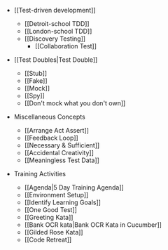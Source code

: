 * [[Test-driven development]]
  * [[Detroit-school TDD]]
  * [[London-school TDD]]
  * [[Discovery Testing]]
    * [[Collaboration Test]]
* [[Test Doubles|Test Double]]
  * [[Stub]]
  * [[Fake]]
  * [[Mock]]
  * [[Spy]]
  * [[Don't mock what you don't own]]

* Miscellaneous Concepts
  * [[Arrange Act Assert]]
  * [[Feedback Loop]]
  * [[Necessary & Sufficient]]
  * [[Accidental Creativity]]
  * [[Meaningless Test Data]]

* Training Activities
  * [[Agenda|5 Day Training Agenda]]
  * [[Environment Setup]]
  * [[Identify Learning Goals]]
  * [[One Good Test]]
  * [[Greeting Kata]]
  * [[Bank OCR kata|Bank OCR Kata in Cucumber]]
  * [[Gilded Rose Kata]]
  * [[Code Retreat]]